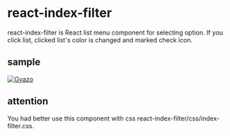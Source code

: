 # react-index-filter

react-index-filter is React list menu component for selecting option.
If you click list, clicked list's color is changed and marked check icon.

## sample

[![Gyazo](https://i.gyazo.com/b390e39623c86e5704e6fbeae86c9681.gif)](https://gyazo.com/b390e39623c86e5704e6fbeae86c9681)


## attention
You had better use this component with css react-index-filter/css/index-filter.css.


